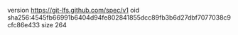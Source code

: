 version https://git-lfs.github.com/spec/v1
oid sha256:4545fb66991b6404d94fe802841855dcc89fb3b6d27dbf7077038c9cfc86e433
size 264
